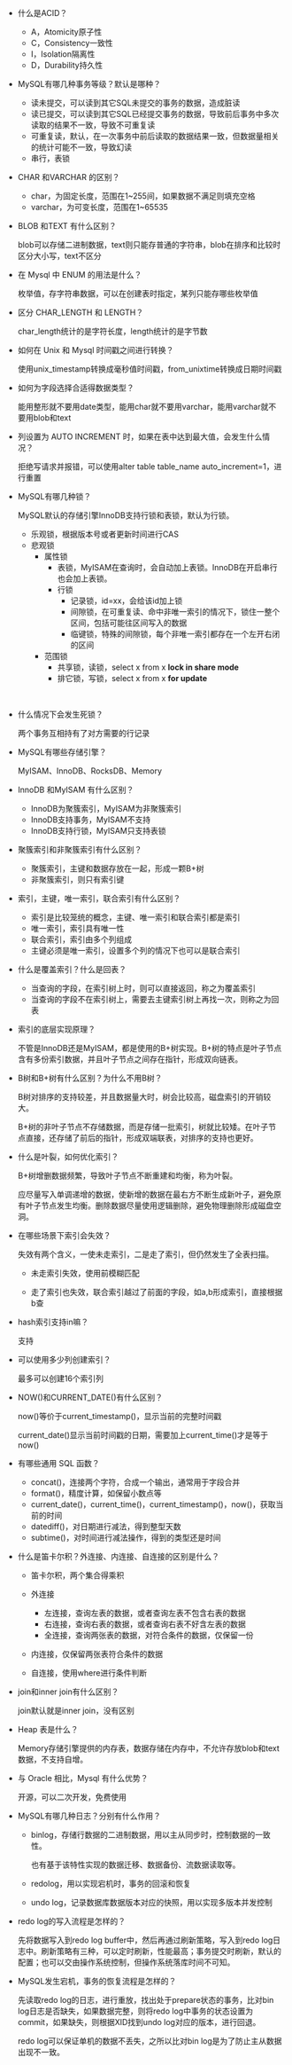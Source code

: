 - 什么是ACID？
  - A，Atomicity原子性
  - C，Consistency一致性
  - I，Isolation隔离性
  - D，Durability持久性



- MySQL有哪几种事务等级？默认是哪种？
  - 读未提交，可以读到其它SQL未提交的事务的数据，造成脏读
  - 读已提交，可以读到其它SQL已经提交事务的数据，导致前后事务中多次读取的结果不一致，导致不可重复读
  - 可重复读，默认，在一次事务中前后读取的数据结果一致，但数据量相关的统计可能不一致，导致幻读
  - 串行，表锁



- CHAR 和VARCHAR 的区别？

  - char，为固定长度，范围在1~255间，如果数据不满足则填充空格
  - varchar，为可变长度，范围在1~65535

  

- BLOB 和TEXT 有什么区别？

  blob可以存储二进制数据，text则只能存普通的字符串，blob在排序和比较时区分大小写，text不区分



- 在 Mysql 中 ENUM 的用法是什么？

  枚举值，存字符串数据，可以在创建表时指定，某列只能存哪些枚举值



- 区分 CHAR_LENGTH 和 LENGTH？

  char_length统计的是字符长度，length统计的是字节数



- 如何在 Unix 和 Mysql 时间戳之间进行转换？

  使用unix_timestamp转换成毫秒值时间戳，from_unixtime转换成日期时间戳



- 如何为字段选择合适得数据类型？

  能用整形就不要用date类型，能用char就不要用varchar，能用varchar就不要用blob和text



- 列设置为 AUTO INCREMENT 时，如果在表中达到最大值，会发生什么情况？

  拒绝写请求并报错，可以使用alter table table_name auto_increment=1，进行重置
  
  

- MySQL有哪几种锁？

  MySQL默认的存储引擎InnoDB支持行锁和表锁，默认为行锁。

  - 乐观锁，根据版本号或者更新时间进行CAS
  - 悲观锁
    - 属性锁
      - 表锁，MyISAM在查询时，会自动加上表锁。InnoDB在开启串行也会加上表锁。
      - 行锁
        - 记录锁，id=xx，会给该id加上锁
        - 间隙锁，在可重复读、命中非唯一索引的情况下，锁住一整个区间，包括可能往区间写入的数据
        - 临键锁，特殊的间隙锁，每个非唯一索引都存在一个左开右闭的区间
    - 范围锁
      - 共享锁，读锁，select x from x **lock in share mode**
      - 排它锁，写锁，select x from x **for update**

​	

- 什么情况下会发生死锁？

  两个事务互相持有了对方需要的行记录



- MySQL有哪些存储引擎？

  MyISAM、InnoDB、RocksDB、Memory



- InnoDB 和MyISAM 有什么区别？
  - InnoDB为聚簇索引，MyISAM为非聚簇索引
  - InnoDB支持事务，MyISAM不支持
  - InnoDB支持行锁，MyISAM只支持表锁



- 聚簇索引和非聚簇索引有什么区别？

  - 聚簇索引，主键和数据存放在一起，形成一颗B+树
  - 非聚簇索引，则只有索引键

  

- 索引，主键，唯一索引，联合索引有什么区别？

  - 索引是比较笼统的概念，主键、唯一索引和联合索引都是索引
  - 唯一索引，索引具有唯一性
  - 联合索引，索引由多个列组成
  - 主键必须是唯一索引，设置多个列的情况下也可以是联合索引

  

- 什么是覆盖索引？什么是回表？
  - 当查询的字段，在索引树上时，则可以直接返回，称之为覆盖索引
  - 当查询的字段不在索引树上，需要去主键索引树上再找一次，则称之为回表



- 索引的底层实现原理？

  不管是InnoDB还是MyISAM，都是使用的B+树实现。B+树的特点是叶子节点含有多份索引数据，并且叶子节点之间存在指针，形成双向链表。
  
  

- B树和B+树有什么区别？为什么不用B树？

  B树对排序的支持较差，并且数据量大时，树会比较高，磁盘索引的开销较大。

  B+树的非叶子节点不存储数据，而是存储一批索引，树就比较矮。在叶子节点直接，还存储了前后的指针，形成双端联表，对排序的支持也更好。

  

- 什么是叶裂，如何优化索引？

  B+树增删数据频繁，导致叶子节点不断重建和均衡，称为叶裂。
  
  应尽量写入单调递增的数据，使新增的数据在最右方不断生成新叶子，避免原有叶子节点发生均衡。删除数据尽量使用逻辑删除，避免物理删除形成磁盘空洞。



- 在哪些场景下索引会失效？

  失效有两个含义，一使未走索引，二是走了索引，但仍然发生了全表扫描。

  - 未走索引失效，使用前模糊匹配

  - 走了索引也失效，联合索引越过了前面的字段，如a,b形成索引，直接根据b查

    

- hash索引支持in嘛？

  支持

  
  
- 可以使用多少列创建索引？

  最多可以创建16个索引列



- NOW()和CURRENT_DATE()有什么区别？

  now()等价于current_timestamp()，显示当前的完整时间戳

  current_date()显示当前时间戳的日期，需要加上current_time()才是等于now()



- 有哪些通用 SQL 函数？

  - concat()，连接两个字符，合成一个输出，通常用于字段合并
  - format()，精度计算，如保留小数点等
  - current_date()，current_time()，current_timestamp()，now()，获取当前的时间
  - datediff()，对日期进行减法，得到整型天数
  - subtime()，对时间进行减法操作，得到的类型还是时间

  

- 什么是笛卡尔积？外连接、内连接、自连接的区别是什么？

  - 笛卡尔积，两个集合得乘积
  - 外连接
    - 左连接，查询左表的数据，或者查询左表不包含右表的数据
    - 右连接，查询右表的数据，或者查询右表不好含左表的数据
    - 全连接，查询两张表的数据，对符合条件的数据，仅保留一份

  - 内连接，仅保留两张表符合条件的数据
  - 自连接，使用where进行条件判断



- join和inner join有什么区别？

  join默认就是inner join，没有区别

  

- Heap 表是什么？

  Memory存储引擎提供的内存表，数据存储在内存中，不允许存放blob和text数据，不支持自增。



- 与 Oracle 相比，Mysql 有什么优势？

  开源，可以二次开发，免费使用



- MySQL有哪几种日志？分别有什么作用？

  - binlog，存储行数据的二进制数据，用以主从同步时，控制数据的一致性。

    也有基于该特性实现的数据迁移、数据备份、流数据读取等。

  - redolog，用以实现宕机时，事务的回滚和恢复

  - undo log，记录数据库数据版本对应的快照，用以实现多版本并发控制



- redo log的写入流程是怎样的？

  先将数据写入到redo log buffer中，然后再通过刷新策略，写入到redo log日志中。刷新策略有三种，可以定时刷新，性能最高；事务提交时刷新，默认的配置；也可以交由操作系统控制，但操作系统落库时间不可知。



- MySQL发生宕机，事务的恢复流程是怎样的？

  先读取redo log的日志，进行重放，找出处于prepare状态的事务，比对bin log日志是否缺失，如果数据完整，则将redo log中事务的状态设置为commit，如果缺失，则根据XID找到undo log对应的版本，进行回退。

  redo log可以保证单机的数据不丢失，之所以比对bin log是为了防止主从数据出现不一致。

